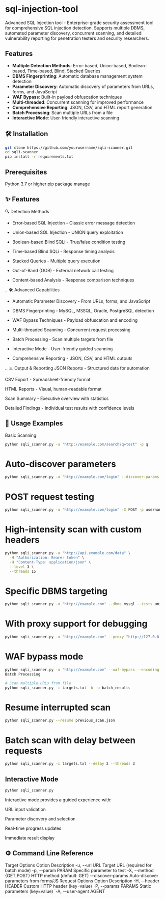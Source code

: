 # sql-injection-tool
Advanced SQL Injection tool - Enterprise-grade security assessment tool for comprehensive SQL injection detection. Supports multiple DBMS, automated parameter discovery, concurrent scanning, and detailed vulnerability reporting for penetration testers and security researchers.

## Features

- **Multiple Detection Methods**: Error-based, Union-based, Boolean-based, Time-based, Blind, Stacked Queries
- **DBMS Fingerprinting**: Automatic database management system detection
- **Parameter Discovery**: Automatic discovery of parameters from URLs, forms, and JavaScript
- **WAF Bypass**: Built-in payload obfuscation techniques
- **Multi-threaded**: Concurrent scanning for improved performance
- **Comprehensive Reporting**: JSON, CSV, and HTML report generation
- **Batch Processing**: Scan multiple URLs from a file
- **Interactive Mode**: User-friendly interactive scanning

## 🛠️ Installation
```bash
git clone https://github.com/yourusername/sqli-scanner.git
cd sqli-scanner
pip install -r requirements.txt
```
## Prerequisites
Python 3.7 or higher
pip package manage

## ✨ Features
🔍 Detection Methods
- Error-based SQL Injection - Classic error message detection

- Union-based SQL Injection - UNION query exploitation

- Boolean-based Blind SQLi - True/false condition testing

- Time-based Blind SQLi - Response timing analysis

- Stacked Queries - Multiple query execution

- Out-of-Band (OOB) - External network call testing

- Content-based Analysis - Response comparison techniques

.. 🛠️ Advanced Capabilities

- Automatic Parameter Discovery - From URLs, forms, and JavaScript

- DBMS Fingerprinting - MySQL, MSSQL, Oracle, PostgreSQL detection

- WAF Bypass Techniques - Payload obfuscation and encoding

- Multi-threaded Scanning - Concurrent request processing

- Batch Processing - Scan multiple targets from file

- Interactive Mode - User-friendly guided scanning

- Comprehensive Reporting - JSON, CSV, and HTML outputs

.. 📊 Output & Reporting
JSON Reports - Structured data for automation

CSV Export - Spreadsheet-friendly format

HTML Reports - Visual, human-readable format

Scan Summary - Executive overview with statistics

Detailed Findings - Individual test results with confidence levels

## 📖 Usage Examples
Basic Scanning
```bash
python sqli_scanner.py -u "http://example.com/search?q=test" -p q
```
# Auto-discover parameters
```bash
python sqli_scanner.py -u "http://example.com/login" --discover-params
```
# POST request testing
```bash
python sqli_scanner.py -u "http://example.com/login" -X POST -p username
```

# High-intensity scan with custom headers
```bash
python sqli_scanner.py -u "http://api.example.com/data" \
  -H "Authorization: Bearer token" \
  -H "Content-Type: application/json" \
  --level 3 \
  --threads 15
```
# Specific DBMS targeting
```bash
python sqli_scanner.py -u "http://example.com" --dbms mysql --tests union,boolean
```
# With proxy support for debugging
```bash
python sqli_scanner.py -u "http://example.com" --proxy "http://127.0.0.1:8080"
```
# WAF bypass mode
```bash
python sqli_scanner.py -u "http://example.com" --waf-bypass --encoding double-url
Batch Processing
```
```bash
# Scan multiple URLs from file
python sqli_scanner.py -i targets.txt -b -o batch_results
```
# Resume interrupted scan
```bash
python sqli_scanner.py --resume previous_scan.json
```
# Batch scan with delay between requests
```bash
python sqli_scanner.py -i targets.txt --delay 2 --threads 3
```
## Interactive Mode
```bash
python sqli_scanner.py
```
Interactive mode provides a guided experience with:

URL input validation

Parameter discovery and selection

Real-time progress updates

Immediate result display

## ⚙️ Command Line Reference
Target Options
Option	Description
-u, --url URL	Target URL (required for batch mode)
-p, --param PARAM	Specific parameter to test
-X, --method {GET,POST}	HTTP method (default: GET)
--discover-params	Auto-discover parameters from forms/JS
Request Options
Option	Description
-H, --header HEADER	Custom HTTP header (key=value)
-P, --params PARAMS	Static parameters (key=value)
`-A, --user-agent AGENT	

